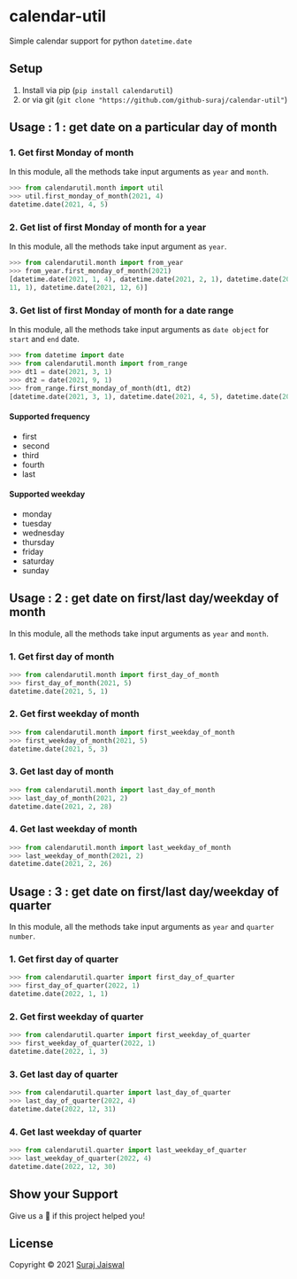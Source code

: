 # calendar-util
Simple calendar support for python `datetime.date`

## Setup

1. Install via pip (`pip install calendarutil`)
2. or via git (`git clone "https://github.com/github-suraj/calendar-util"`)

## Usage : 1 : get date on a particular day of month

### 1. Get first Monday of month

In this module, all the methods take input arguments as `year` and `month`.

```python
>>> from calendarutil.month import util
>>> util.first_monday_of_month(2021, 4)
datetime.date(2021, 4, 5)
```

### 2. Get list of first Monday of month for a year

In this module, all the methods take input argument as `year`.

```python
>>> from calendarutil.month import from_year
>>> from_year.first_monday_of_month(2021)
[datetime.date(2021, 1, 4), datetime.date(2021, 2, 1), datetime.date(2021, 3, 1), datetime.date(2021, 4, 5), datetime.date(2021, 5, 3), datetime.date(2021, 6, 7), datetime.date(2021, 7, 5), datetime.date(2021, 8, 2), datetime.date(2021, 9, 6), datetime.date(2021, 10, 4), datetime.date(2021, 
11, 1), datetime.date(2021, 12, 6)]
```

### 3. Get list of first Monday of month for a date range

In this module, all the methods take input arguments as `date object` for `start` and `end` date.

```python
>>> from datetime import date
>>> from calendarutil.month import from_range
>>> dt1 = date(2021, 3, 1)
>>> dt2 = date(2021, 9, 1)
>>> from_range.first_monday_of_month(dt1, dt2)
[datetime.date(2021, 3, 1), datetime.date(2021, 4, 5), datetime.date(2021, 5, 3), datetime.date(2021, 6, 7), datetime.date(2021, 7, 5), datetime.date(2021, 8, 2), datetime.date(2021, 9, 6)]
```
#### Supported frequency

- first
- second
- third
- fourth
- last

#### Supported weekday

- monday
- tuesday
- wednesday
- thursday
- friday
- saturday
- sunday

## Usage : 2 : get date on first/last day/weekday of month

In this module, all the methods take input arguments as `year` and `month`.

### 1. Get first day of month 
```python
>>> from calendarutil.month import first_day_of_month
>>> first_day_of_month(2021, 5)
datetime.date(2021, 5, 1)
```

### 2. Get first weekday of month 
```python
>>> from calendarutil.month import first_weekday_of_month
>>> first_weekday_of_month(2021, 5)
datetime.date(2021, 5, 3)
```

### 3. Get last day of month 
```python
>>> from calendarutil.month import last_day_of_month
>>> last_day_of_month(2021, 2) 
datetime.date(2021, 2, 28)
```

### 4. Get last weekday of month 
```python
>>> from calendarutil.month import last_weekday_of_month
>>> last_weekday_of_month(2021, 2)
datetime.date(2021, 2, 26)
```

## Usage : 3 : get date on first/last day/weekday of quarter

In this module, all the methods take input arguments as `year` and `quarter number`.

### 1. Get first day of quarter 
```python
>>> from calendarutil.quarter import first_day_of_quarter
>>> first_day_of_quarter(2022, 1)
datetime.date(2022, 1, 1)
```

### 2. Get first weekday of quarter 
```python
>>> from calendarutil.quarter import first_weekday_of_quarter
>>> first_weekday_of_quarter(2022, 1)
datetime.date(2022, 1, 3)
```

### 3. Get last day of quarter 
```python
>>> from calendarutil.quarter import last_day_of_quarter
>>> last_day_of_quarter(2022, 4)
datetime.date(2022, 12, 31)
```

### 4. Get last weekday of quarter 
```python
>>> from calendarutil.quarter import last_weekday_of_quarter
>>> last_weekday_of_quarter(2022, 4)
datetime.date(2022, 12, 30)
```

## Show your Support
Give us a :star2: if this project helped you!

## License
Copyright © 2021 [Suraj Jaiswal](https://github.com/github-suraj)
